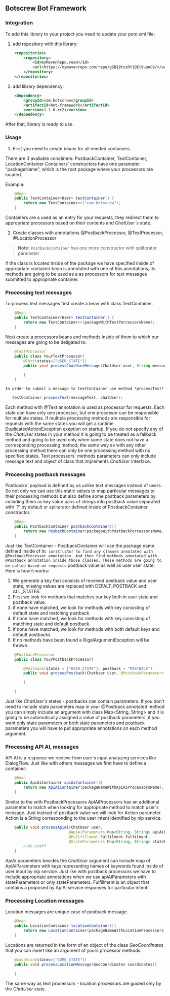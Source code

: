 <h2>Botscrew Bot Framework </h2>
<h3>Integration</h3>

To add this library to your project you need to update your pom.xml file:

1) add repository with this library:
```xml
	<repositories>
        <repository>
            <id>myMavenRepo.read</id>
            <url>https://mymavenrepo.com/repo/gSB19txzRY1QEt9uuoC9/</url>
        </repository>
    </repositories>
```

2) add library dependency:
```xml
    <dependency>
		<groupId>com.botscrew</groupId>
		<artifactId>bot-framework</artifactId>
		<version>1.1.0-rc2</version>
	</dependency>
```

After that, library is ready to use.

<h3>Usage</h3>

1) First you need to create beans for all needed containers.

There are 3 available conatiners: PostbackContainer, TextContainer, LocationContainer
Containers' constructors have one parameter "packageName", which is the root package where your processors are located.

Example:
```java
	@Bean
	public TextContainer<User> textContainer() {
		return new TextContainer<>("com.botscrew");
	}
```

Containers are a used as an entry for your requests, they redirect them to appropriate processors based on their contents and *ChatUser`s* state.

2) Create classes with annotations @PostbackProcessor, @TextProcessor, @LocationProcessor
> **Note:**
   `PostbackContainer` has one more constructor with spliterator parameter
>

If the class is located inside of the package we have specified inside of appropriate container bean is annotated with one of this annotations,
its methods are going to be used as a as processors for text messages submitted to appropriate container.


<h3>Processing text messages</h3>

To process text messages first create a bean with class TextContainer.
```java
    @Bean
	public TextContainer<User> textContainer() {
		return new TextContainer<>(packageWithTextPorcessorsName);
	}
```
Next create a processors beans and methods inside of them to which our messages are going to be deligated to:

```java
    @TextProcessor
    public class YourTextProcessor{
        @Text(states={"USER_STATE"})
        public void processChatUserMessage(ChatUser user, String message){

        }
    }
```
    In order to submit a message to textContainer use method *processText*
```java
   textContainer.processText(messageText, chatUser);
```

Each method with @Text annotation is used as processor for requests. Each state can have only one processor, but one processor can be responsible for multiple states.
If multiple processing methods are responsible for requests with the same states you will get a runtime DuplicatedActionException exeption on startup.
If you do not specify any of the *ChatUser* states in your method it is going to be treated as a fallback method and going to be used only when some state does not have a
corresponding processing method, the same way as with any other processing method there can only be one processing method with no specified states.
    Text processors` methods parameters can only include message text and object of class that implements *ChatUser* interface.


<h3>Processing postback messages</h3>

Postbacks` payload is defined by us unlike text messages instead of users. So not only we can use this static values to map particular messages to their processing methods
but also define some postback parameters by including them as key value pairs of strings into postback value separated with '?' by default or spliterator defined inside of
PostbackContainer constructor.

```java
    @Bean
    public PostbackContainer postbackConteiner(){
        return new PosbackContainer(packageWithPostbackPorcessorsName, spliterator);
    }
```
Just like TextContainer - PostbackContainer will use the package name defined inside of it`s constructor to find any classes annotated with @PostbackProcessor annotation.
And then find methods annotated with @Postback annotation inside those classes. These methods are going to be called based on requests`
postback value as well as user user state. Here is how it works:

1. We generate a key that consists of received postback value and user state, missing values are replaced with DEFALT_POSTBACK and ALL_STATES.
2. First we look for methods that matches our key both in user state and postback value.
3. if none have matched, we look for methods with key consisting of default state and matching postback.
4. If none have matched, we look for methods with key consisting of matching state and default postback.
5. if none have matched, we look for methods with both default keys and default postbacks.
6. If no methods have been found a IlligalArgumentException will be thrown.


```java
    @PostbackProcessor
    public class YourPostbackProcessor{

        @Postback(states = {"USER_STATE"}, postback = "POSTBACK")
        public void processPostback(ChatUser user, @PostbackParameters Map<String, String> postbackParams, @StateParameters Map<String, String> stateParameters){

        }

    }
```

Just like *ChatUser`s* states - postbacks can contain parameters. If you don't need to include state parameters map in your @Postback annotated method you can simply include an
argument with class Map<String, String> and it is going to be automatically assigned a value of postback parameters, if you want only state parameters or both state parameters
and postback parameters you will have to put appropriate annotations on each method argument.

<h3>Processing API AI, messages</h3>

API AI is a response we recieve from user`s input analyzing services like DialogFlow. Just like with others messages we first have to define a container:
```java
    @Bean
    public ApiAiContainer apiAiContainer(){
        return new ApiAiContainer(packageNameWithApiAiProcessorsName);
    }
```
Similar to the with PostbackProcessors ApiAiProcessors has an additional parameter to match when looking for appropriate method to match user`s message.
Just instead of postback value we will look for Action parameter. Action is a String corresponding to the user intent identified by nlp service.

```java
    public void processApiAi(ChatUser user,
                            @ApiAiParameters Map<String, String> apiAiParams,
                            @Fullfillment Fulfilment fulfilment,
                            @StateParameters Map<String, String> stateParams){
        //do staff
    }
```
ApiAi parameters besides the *ChatUser* argument can include map of ApiAiParameters with keys representing names of keywords found inside of user input by nlp service.
Just like with postback processors we have to include appropriate annotations when we use apiAiParameters with stateParameters or only stateParameters.
Fulfillment is an object that contains a proposed by ApiAi service responses for particular intent.

<h3>Processing Location messages</h3>

Location messages are unique case of postback message.

```java
    @Bean
    public LocationContainer locationContainer(){
        return new LocationContainer(packageNameWithLocationProcessors);
    }
```

Locations are returned in the form of an object of the class *GeoCoordinates* that you can insert like an argument of yours processor methods.

```java
    @Location(states={"SOME_STATE"})
    public void processLocationMessage(GeoCoordinates coordinates){

    }
```

The same way as text processors - location processors are guided only by the *ChatUser* state.

